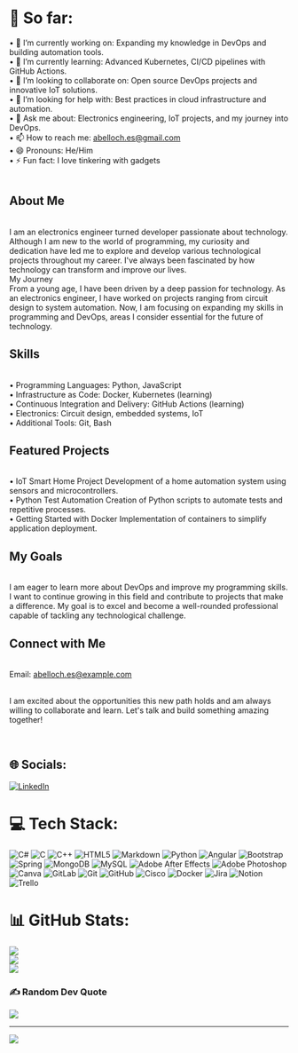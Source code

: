 # 💫 So far:
•	🔭 I’m currently working on: Expanding my knowledge in DevOps and building automation tools.<br>•	🌱 I’m currently learning: Advanced Kubernetes, CI/CD pipelines with GitHub Actions.<br>•	👯 I’m looking to collaborate on: Open source DevOps projects and innovative IoT solutions.<br>•	🤔 I’m looking for help with: Best practices in cloud infrastructure and automation.<br>•	💬 Ask me about: Electronics engineering, IoT projects, and my journey into DevOps.<br>•	📫 How to reach me: abelloch.es@gmail.com<br>•	😄 Pronouns: He/Him<br>•	⚡ Fun fact: I love tinkering with gadgets <br><br><h2>About Me</h2><br>I am an electronics engineer turned developer passionate about technology. Although I am new to the world of programming, my curiosity and dedication have led me to explore and develop various technological projects throughout my career. I've always been fascinated by how technology can transform and improve our lives.<br>My Journey<br>From a young age, I have been driven by a deep passion for technology. As an electronics engineer, I have worked on projects ranging from circuit design to system automation. Now, I am focusing on expanding my skills in programming and DevOps, areas I consider essential for the future of technology.<br><h2>Skills</h2><br>•	Programming Languages: Python, JavaScript<br>•	Infrastructure as Code: Docker, Kubernetes (learning)<br>•	Continuous Integration and Delivery: GitHub Actions (learning)<br>•	Electronics: Circuit design, embedded systems, IoT<br>•	Additional Tools: Git, Bash<br><h2>Featured Projects</h2><br>•	IoT Smart Home Project Development of a home automation system using sensors and microcontrollers.<br>•	Python Test Automation Creation of Python scripts to automate tests and repetitive processes.<br>•	Getting Started with Docker Implementation of containers to simplify application deployment.<br><h2>My Goals</h2><br>I am eager to learn more about DevOps and improve my programming skills. I want to continue growing in this field and contribute to projects that make a difference. My goal is to excel and become a well-rounded professional capable of tackling any technological challenge.<br><h2>Connect with Me</h2><br>	Email: abelloch.es@example.com<br><br><p>I am excited about the opportunities this new path holds and am always willing to collaborate and learn. Let's talk and build something amazing together!</p><br>


## 🌐 Socials:
[![LinkedIn](https://img.shields.io/badge/LinkedIn-%230077B5.svg?logo=linkedin&logoColor=white)](https://linkedin.com/in/https://www.linkedin.com/in/asdrubal-bello-202020/) 

# 💻 Tech Stack:
![C#](https://img.shields.io/badge/c%23-%23239120.svg?style=flat&logo=csharp&logoColor=white) ![C](https://img.shields.io/badge/c-%2300599C.svg?style=flat&logo=c&logoColor=white) ![C++](https://img.shields.io/badge/c++-%2300599C.svg?style=flat&logo=c%2B%2B&logoColor=white) ![HTML5](https://img.shields.io/badge/html5-%23E34F26.svg?style=flat&logo=html5&logoColor=white) ![Markdown](https://img.shields.io/badge/markdown-%23000000.svg?style=flat&logo=markdown&logoColor=white) ![Python](https://img.shields.io/badge/python-3670A0?style=flat&logo=python&logoColor=ffdd54) ![Angular](https://img.shields.io/badge/angular-%23DD0031.svg?style=flat&logo=angular&logoColor=white) ![Bootstrap](https://img.shields.io/badge/bootstrap-%238511FA.svg?style=flat&logo=bootstrap&logoColor=white) ![Spring](https://img.shields.io/badge/spring-%236DB33F.svg?style=flat&logo=spring&logoColor=white) ![MongoDB](https://img.shields.io/badge/MongoDB-%234ea94b.svg?style=flat&logo=mongodb&logoColor=white) ![MySQL](https://img.shields.io/badge/mysql-4479A1.svg?style=flat&logo=mysql&logoColor=white) ![Adobe After Effects](https://img.shields.io/badge/Adobe%20After%20Effects-9999FF.svg?style=flat&logo=Adobe%20After%20Effects&logoColor=white) ![Adobe Photoshop](https://img.shields.io/badge/adobe%20photoshop-%2331A8FF.svg?style=flat&logo=adobe%20photoshop&logoColor=white) ![Canva](https://img.shields.io/badge/Canva-%2300C4CC.svg?style=flat&logo=Canva&logoColor=white) ![GitLab](https://img.shields.io/badge/gitlab-%23181717.svg?style=flat&logo=gitlab&logoColor=white) ![Git](https://img.shields.io/badge/git-%23F05033.svg?style=flat&logo=git&logoColor=white) ![GitHub](https://img.shields.io/badge/github-%23121011.svg?style=flat&logo=github&logoColor=white) ![Cisco](https://img.shields.io/badge/cisco-%23049fd9.svg?style=flat&logo=cisco&logoColor=black) ![Docker](https://img.shields.io/badge/docker-%230db7ed.svg?style=flat&logo=docker&logoColor=white) ![Jira](https://img.shields.io/badge/jira-%230A0FFF.svg?style=flat&logo=jira&logoColor=white) ![Notion](https://img.shields.io/badge/Notion-%23000000.svg?style=flat&logo=notion&logoColor=white) ![Trello](https://img.shields.io/badge/Trello-%23026AA7.svg?style=flat&logo=Trello&logoColor=white)
# 📊 GitHub Stats:
![](https://github-readme-stats.vercel.app/api?username=abelloch&theme=dark&hide_border=false&include_all_commits=true&count_private=false)<br/>
![](https://github-readme-streak-stats.herokuapp.com/?user=abelloch&theme=dark&hide_border=false)<br/>
![](https://github-readme-stats.vercel.app/api/top-langs/?username=abelloch&theme=dark&hide_border=false&include_all_commits=true&count_private=false&layout=compact)

### ✍️ Random Dev Quote
![](https://quotes-github-readme.vercel.app/api?type=horizontal&theme=radical)

---
[![](https://visitcount.itsvg.in/api?id=abelloch&icon=0&color=0)](https://visitcount.itsvg.in)

<!-- Proudly created with GPRM ( https://gprm.itsvg.in ) -->
